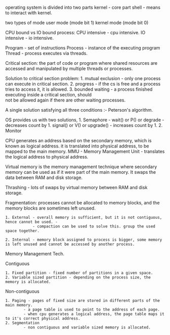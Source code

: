 operating system is divided into two parts
    kernel - core part
    shell - means to interact with kernel. 

two types of mode
    user mode (mode bit 1)
    kernel mode (mode bit 0)

CPU bound vs IO bound process:
    CPU intensive - cpu intensive. 
    IO intensive - io intensive. 

Program - set of instructions
Process - instance of the executing program
Thread - process executes via threads.


Critical section: the part of code or program where shared resources are accessed and manipulated by multiple threads or processes.

Solution to critical section problem:
    1. mutual exclusion - only one process can execute in critical section. 
    2. progress - if the cs is free and a process tries to access it, it is allowed.
    3. bounded waiting - a process finished executing inside a critical section, should     
            not be allowed again if there are other waiting processes. 

A single solution satisfying all three conditions :- Peterson's algorithm. 

OS provides us with two solutions, 
    1. Semaphore - 
        wait() or P() or degrade - decreases count by 1. 
        signal() or V() or upgrade() - increases count by 1. 
    2. Monitor

CPU generates an address based on the secondary memory, which is known as logical address.
    it is translated into physical address, to be mapped to the main memory. 
    MMU - Memory Management Unit - translates the logical address to physical address.

Virtual memory is the memory management technique where secondary memory can be used as if it were part 
of the main memory. It swaps the data between RAM and disk storage.

Thrashing - lots of swaps by virtual memory between RAM and disk storage.   

Fragmentation:
    processes cannot be allocated to memory blocks, and the memory blocks are sometimes left unused.
    
    1. External - overall memory is sufficient, but it is not contiguous, hence cannot be used. - 
                - compaction can be used to solve this. group the used space together. 

    2. Internal - memory block assigned to process is bigger, some memory is left unused and cannot be accessed by another process. 


Memory Management Tech. 

Contiguous 

    1. Fixed partition - fixed number of partitions in a given space. 
    2. Variable sized partition - depending on the process size, the memory is allocated.

Non-contiguous

    1. Paging - pages of fixed size are stored in different parts of the main memory. 
            - a page table is used to point to the address of each page. 
            - when cpu generates a logical address, the page table maps it to it's correct physical address.
    2. Segmentation
            - non contiguous and variable sized memory is allocated. 